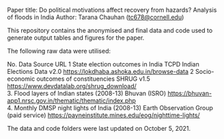 Paper title: Do political motivations affect recovery from hazards? Analysis of floods in India
Author: Tarana Chauhan (tc678@cornell.edu)

This repository contains the anonymised and final data and code used to generate output tables and figures for the paper. 

The following raw data were utilised:


No.   Data						                                      Source					                        URL
1     State election outcomes in India    			            TCPD Indian Elections Data v2.0		      https://lokdhaba.ashoka.edu.in/browse-data
2     Socio-economic outcomes of constituencies             SHRUG v1.5                              https://www.devdatalab.org/shrug_download/        
3.    Flood layers of Indian states (2008-13)               Bhuvan (ISRO)                           https://bhuvan-app1.nrsc.gov.in/thematic/thematic/index.php    
4.    Monthly DMSP night lights of India (2008-13)          Earth Observation Group (paid service)  https://payneinstitute.mines.edu/eog/nighttime-lights/


The data and code folders were last updated on October 5, 2021.
